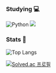 ### Studying :computer:
![Python](https://img.shields.io/badge/Python-3776AB?style=round-square&logo=Python&logoColor=white)
<img src="https://img.shields.io/badge/TensorFlow-FF6F00?style=flat-square&logo=TensorFlow&logoColor=white"/>

### Stats :muscle:
![Top Langs](https://github-readme-stats.vercel.app/api/top-langs/?username=seungbo&layout=compact&theme=tokyonight)

[![Solved.ac
프로필](http://mazassumnida.wtf/api/generate_badge?boj=tri0316)](https://solved.ac/tri0316)
